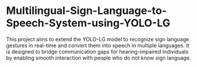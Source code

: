 # Multilingual-Sign-Language-to-Speech-System-using-YOLO-LG
This project aims to extend the YOLO-LG model to recognize sign language gestures in real-time and convert them into speech in multiple languages. It is designed to bridge communication gaps for hearing-impaired individuals by enabling smooth interaction with people who do not know sign language.
